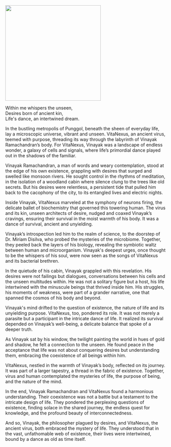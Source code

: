  


<img src="https://github.com/user-attachments/assets/3f906246-c311-492d-a368-1e04f0afae75" width="300" />


Within me whispers the unseen,  
Desires born of ancient kin,  
Life's dance, an intertwined dream. 


In the bustling metropolis of Punggol, beneath the sheen of everyday life, lay a microscopic universe, vibrant and unseen. VitaNexus, an ancient virus, teemed with purpose, threading its way through the labyrinth of Vinayak Ramachandran’s body. For VitaNexus, Vinayak was a landscape of endless wonder, a galaxy of cells and signals, where life’s primordial dance played out in the shadows of the familiar.

Vinayak Ramachandran, a man of words and weary contemplation, stood at the edge of his own existence, grappling with desires that surged and swelled like monsoon rivers. He sought control in the rhythms of meditation, in the isolation of a woodland cabin where silence clung to the trees like old secrets. But his desires were relentless, a persistent tide that pulled him back to the cacophony of the city, to its entangled lives and electric nights.

Inside Vinayak, VitaNexus marveled at the symphony of neurons firing, the delicate ballet of biochemistry that governed this towering human. The virus and its kin, unseen architects of desire, nudged and coaxed Vinayak’s cravings, ensuring their survival in the moist warmth of his body. It was a dance of survival, ancient and unyielding.

Vinayak’s introspection led him to the realm of science, to the doorstep of Dr. Miriam Disilva, who probed the mysteries of the microbiome. Together, they peeled back the layers of his biology, revealing the symbiotic waltz between human and microorganism. Vinayak's deepest urges, once thought to be the whispers of his soul, were now seen as the songs of VitaNexus and its bacterial brethren.

In the quietude of his cabin, Vinayak grappled with this revelation. His desires were not failings but dialogues, conversations between his cells and the unseen multitudes within. He was not a solitary figure but a host, his life intertwined with the minuscule beings that thrived inside him. His struggles, his moments of weakness, were part of a grander narrative, one that spanned the cosmos of his body and beyond.

Vinayak's mind drifted to the question of existence, the nature of life and its unyielding purpose. VitaNexus, too, pondered its role. It was not merely a parasite but a participant in the intricate dance of life. It realized its survival depended on Vinayak’s well-being, a delicate balance that spoke of a deeper truth.

As Vinayak sat by his window, the twilight painting the world in hues of gold and shadow, he felt a connection to the unseen. He found peace in the acceptance that life was not about conquering desires but understanding them, embracing the coexistence of all beings within him.

VitaNexus, nestled in the warmth of Vinayak’s body, reflected on its journey. It was part of a larger tapestry, a thread in the fabric of existence. Together, virus and human contemplated the mysteries of life, the purpose of being, and the nature of the mind.

In the end, Vinayak Ramachandran and VitaNexus found a harmonious understanding. Their coexistence was not a battle but a testament to the intricate design of life. They pondered the perplexing questions of existence, finding solace in the shared journey, the endless quest for knowledge, and the profound beauty of interconnectedness.

And so, Vinayak, the philosopher plagued by desires, and VitaNexus, the ancient virus, both embraced the mystery of life. They understood that in the vast, unfathomable web of existence, their lives were intertwined, bound by a dance as old as time itself.
